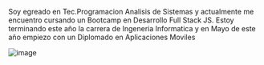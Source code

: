 Soy egreado en Tec.Programacion Analisis de Sistemas y actualmente me encuentro cursando un Bootcamp en Desarrollo Full Stack JS. Estoy terminando este año la carrera de Ingeneria Informatica y en Mayo de este año empiezo con un Diplomado en Aplicaciones Moviles 

![image](https://user-images.githubusercontent.com/52941656/217722124-dedc76e9-c5e6-404b-988f-43b997700a84.png)



